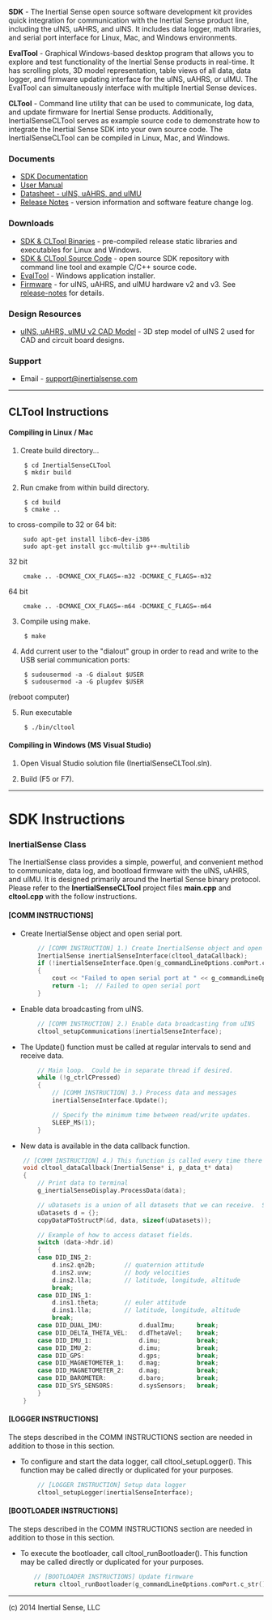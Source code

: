 **SDK** - The Inertial Sense open source software development kit provides quick integration for communication with the Inertial Sense product line, including the uINS, uAHRS, and uINS.  It includes data logger, math libraries, and serial port interface for Linux, Mac, and Windows environments.   

**EvalTool** - Graphical Windows-based desktop program that allows you to explore and test functionality of the Inertial Sense products in real-time.  It has scrolling plots, 3D model representation, table views of all data, data logger, and firmware updating interface for the uINS, uAHRS, or uIMU. The EvalTool can simultaneously interface with multiple Inertial Sense devices.

**CLTool** - Command line utility that can be used to communicate, log data, and update firmware for Inertial Sense products.  Additionally, InertialSenseCLTool serves as example source code to demonstrate how to integrate the Inertial Sense SDK into your own source code.  The InertialSenseCLTool can be compiled in Linux, Mac, and Windows. 

### Documents

 * [SDK Documentation](http://docs.inertialsense.com/html/index.html)
 * [User Manual](https://inertialsense.com/download/uins-datasheet/)
 * [Datasheet - uINS, uAHRS, and uIMU](https://inertialsense.com/download/uins-datasheet/)
 * [Release Notes](https://inertialsense.com/download/release-notes) - version information and software feature change log.

### Downloads

 * [SDK & CLTool Binaries](https://github.com/inertialsense/InertialSenseSDK/releases) - pre-compiled release static libraries and executables for Linux and Windows.
 * [SDK & CLTool Source Code](https://github.com/inertialsense/InertialSenseSDK) - open source SDK repository with command line tool and example C/C++ source code.
 * [EvalTool](https://inertialsense.com/download/eval-tool-installer/) - Windows application installer.
 * [Firmware](https://inertialsense.com/download/eval-tool-installer/) - for uINS, uAHRS, and uIMU hardware v2 and v3.  See [release-notes](https://inertialsense.com/download/release-notes) for details.

### Design Resources

 * [uINS, uAHRS, uIMU v2 CAD Model](https://inertialsense.com/download/eval-tool-installer/) - 3D step model of uINS 2 used for CAD and circuit board designs.

### Support

 * Email - support@inertialsense.com

************************************************
## CLTool Instructions

#### Compiling in Linux / Mac

1. Create build directory...

        $ cd InertialSenseCLTool
        $ mkdir build

2. Run cmake from within build directory.

        $ cd build
        $ cmake ..

 to cross-compile to 32 or 64 bit:

        sudo apt-get install libc6-dev-i386
        sudo apt-get install gcc-multilib g++-multilib

 32 bit

        cmake .. -DCMAKE_CXX_FLAGS=-m32 -DCMAKE_C_FLAGS=-m32

 64 bit

        cmake .. -DCMAKE_CXX_FLAGS=-m64 -DCMAKE_C_FLAGS=-m64

3. Compile using make.

        $ make

4. Add current user to the "dialout" group in order to read and write to the USB serial communication ports:

        $ sudousermod -a -G dialout $USER
        $ sudousermod -a -G plugdev $USER

 (reboot computer)

5. Run executable

        $ ./bin/cltool

#### Compiling in Windows (MS Visual Studio)

1. Open Visual Studio solution file (InertialSenseCLTool.sln).

2. Build (F5 or F7).


************************************************
# SDK Instructions

### InertialSense Class

The InertialSense class provides a simple, powerful, and convenient method to communicate, data log, and bootload firmware with the uINS, uAHRS, and uIMU.  It is designed primarily around the Inertial Sense binary protocol.  Please refer to the **InertialSenseCLTool** project files **main.cpp** and **cltool.cpp** with the follow instructions.

#### [COMM INSTRUCTIONS]

* Create InertialSense object and open serial port.

```c
        // [COMM INSTRUCTION] 1.) Create InertialSense object and open serial port. 
        InertialSense inertialSenseInterface(cltool_dataCallback);
        if (!inertialSenseInterface.Open(g_commandLineOptions.comPort.c_str()))
        {	
            cout << "Failed to open serial port at " << g_commandLineOptions.comPort.c_str() << endl;
            return -1;	// Failed to open serial port
        }
```

* Enable data broadcasting from uINS.

```c
        // [COMM INSTRUCTION] 2.) Enable data broadcasting from uINS
        cltool_setupCommunications(inertialSenseInterface);
```

* The Update() function must be called at regular intervals to send and receive data.

```c
        // Main loop.  Could be in separate thread if desired.
        while (!g_ctrlCPressed)
        {
            // [COMM INSTRUCTION] 3.) Process data and messages
            inertialSenseInterface.Update();

            // Specify the minimum time between read/write updates.
            SLEEP_MS(1);
        }
```

* New data is available in the data callback function.

```c
    // [COMM INSTRUCTION] 4.) This function is called every time there is new data.
    void cltool_dataCallback(InertialSense* i, p_data_t* data)
    {
        // Print data to terminal
        g_inertialSenseDisplay.ProcessData(data);

        // uDatasets is a union of all datasets that we can receive.  See data_sets.h for a full list of all available datasets. 
        uDatasets d = {};
        copyDataPToStructP(&d, data, sizeof(uDatasets));

        // Example of how to access dataset fields.
        switch (data->hdr.id)
        {
        case DID_INS_2:		   
            d.ins2.qn2b;		// quaternion attitude 
            d.ins2.uvw;			// body velocities
            d.ins2.lla;			// latitude, longitude, altitude
            break;
        case DID_INS_1:             
            d.ins1.theta;		// euler attitude
            d.ins1.lla;			// latitude, longitude, altitude
            break;
        case DID_DUAL_IMU:          d.dualImu;      break;
        case DID_DELTA_THETA_VEL:   d.dThetaVel;    break;
        case DID_IMU_1:             d.imu;          break;
        case DID_IMU_2:             d.imu;          break;
        case DID_GPS:               d.gps;          break;
        case DID_MAGNETOMETER_1:    d.mag;          break;
        case DID_MAGNETOMETER_2:    d.mag;          break;
        case DID_BAROMETER:         d.baro;         break;
        case DID_SYS_SENSORS:       d.sysSensors;   break;
        }
    }
```

#### [LOGGER INSTRUCTIONS]
The steps described in the COMM INSTRUCTIONS section are needed in addition to those in this section.

* To configure and start the data logger, call cltool_setupLogger().  This function may be called directly or duplicated for your purposes.

```c
        // [LOGGER INSTRUCTION] Setup data logger
        cltool_setupLogger(inertialSenseInterface);
```

#### [BOOTLOADER INSTRUCTIONS]
The steps described in the COMM INSTRUCTIONS section are needed in addition to those in this section.

* To execute the bootloader, call cltool_runBootloader().  This function may be called directly or duplicated for your purposes.

 ```c
        // [BOOTLOADER INSTRUCTIONS] Update firmware
        return cltool_runBootloader(g_commandLineOptions.comPort.c_str(), g_commandLineOptions.bootloaderFileName.c_str(), NULL);
 ```


************************************************
(c) 2014 Inertial Sense, LLC
